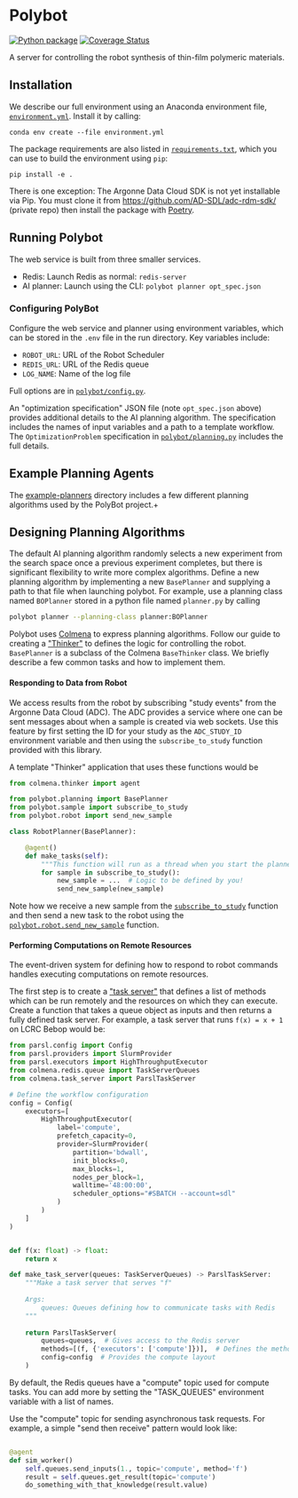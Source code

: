 # Polybot

[![Python package](https://github.com/AD-SDL/polybot-web-service/actions/workflows/python-package.yml/badge.svg)](https://github.com/AD-SDL/polybot-web-service/actions/workflows/python-package.yml)
[![Coverage Status](https://coveralls.io/repos/github/AD-SDL/polybot-web-service/badge.svg?branch=master)](https://coveralls.io/github/AD-SDL/polybot-web-service?branch=master)

A server for controlling the robot synthesis of thin-film polymeric materials.

## Installation

We describe our full environment using an Anaconda environment file,
[`environment.yml`](./environment.yml).
Install it by calling:

`conda env create --file environment.yml`

The package requirements are also listed in [`requirements.txt`](./requirements.txt),
which you can use to build the environment using `pip`:

`pip install -e .`

There is one exception: The Argonne Data Cloud SDK is not yet installable via Pip. 
You must clone it from https://github.com/AD-SDL/adc-rdm-sdk/ (private repo) then install the package with [Poetry](https://python-poetry.org/).

## Running Polybot

The web service is built from three smaller services.

- Redis: Launch Redis as normal: `redis-server`
- AI planner: Launch using the CLI: `polybot planner opt_spec.json`

### Configuring PolyBot

Configure the web service and planner using environment variables, which can be stored in the `.env` file in the run directory.
Key variables include:

- `ROBOT_URL`: URL of the Robot Scheduler
- `REDIS_URL`: URL of the Redis queue
- `LOG_NAME`: Name of the log file

Full options are in [`polybot/config.py`](./polybot/config.py).

An "optimization specification" JSON file (note `opt_spec.json` above) provides additional details to the AI planning algorithm.
The specification includes the names of input variables and a path to a template workflow.
The `OptimizationProblem` specification in [`polybot/planning.py`](./polybot/planning.py) includes the full details.

## Example Planning Agents

The [example-planners](./example-planners) directory includes a few different planning algorithms used by the PolyBot project.+

## Designing Planning Algorithms

The default AI planning algorithm randomly selects a new experiment from the search space once a previous experiment completes,
but there is significant flexibility to write more complex algorithms.
Define a new planning algorithm by implementing a new `BasePlanner` and supplying a path to that file when launching polybot.
For example, use a planning class named `BOPlanner` stored in a python file named `planner.py` by calling

```bash
polybot planner --planning-class planner:BOPlanner
```

Polybot uses [Colmena](http://colmena.rtfd.org/) to express planning algorithms.
Follow our guide to creating a ["Thinker"](https://colmena.readthedocs.io/en/latest/how-to.html#creating-a-thinker-application)
to defines the logic for controlling the robot.
`BasePlanner` is a subclass of the Colmena `BaseThinker` class.
We briefly describe a few common tasks and how to implement them.

#### Responding to Data from Robot

We access results from the robot by subscribing "study events" from the Argonne Data Cloud (ADC).
The ADC provides a service where one can be sent messages about when a sample is created via web sockets.
Use this feature by first setting the ID for your study as the `ADC_STUDY_ID` environment variable and
then using the `subscribe_to_study` function provided with this library.

A template "Thinker" application that uses these functions would be

```python
from colmena.thinker import agent

from polybot.planning import BasePlanner
from polybot.sample import subscribe_to_study
from polybot.robot import send_new_sample

class RobotPlanner(BasePlanner):

    @agent()
    def make_tasks(self):
        """This function will run as a thread when you start the planner"""
        for sample in subscribe_to_study():
            new_sample = ...  # Logic to be defined by you!
            send_new_sample(new_sample)
```

Note how we receive a new sample from the [`subscribe_to_study`](./polybot/sample.py) function
and then send a new task to the robot using the 
[`polybot.robot.send_new_sample`](./polybot/robot.py) function.

#### Performing Computations on Remote Resources

The event-driven system for defining how to respond to robot commands handles executing computations on remote resources.

The first step is to create a ["task server"](https://colmena.readthedocs.io/en/latest/how-to.html#configuring-a-task-server)
that defines a list of methods which can be run remotely and the resources on which they can execute.
Create a function that takes a queue object as inputs and then returns a fully defined task server.
For example, a task server that runs `f(x) = x + 1` on LCRC Bebop would be:

```python
from parsl.config import Config
from parsl.providers import SlurmProvider
from parsl.executors import HighThroughputExecutor
from colmena.redis.queue import TaskServerQueues
from colmena.task_server import ParslTaskServer

# Define the workflow configuration
config = Config(
    executors=[
        HighThroughputExecutor(
            label='compute',
            prefetch_capacity=0,
            provider=SlurmProvider(
                partition='bdwall',
                init_blocks=0,
                max_blocks=1,
                nodes_per_block=1,
                walltime='48:00:00',
                scheduler_options="#SBATCH --account=sdl"
            )
        )
    ]
)


def f(x: float) -> float:
    return x

def make_task_server(queues: TaskServerQueues) -> ParslTaskServer:
    """Make a task server that serves "f"
    
    Args:
        queues: Queues defining how to communicate tasks with Redis
    """
    
    return ParslTaskServer(
        queues=queues,  # Gives access to the Redis server 
        methods=[(f, {'executors': ['compute']})],  # Defines the methods and where they would run
        config=config  # Provides the compute layout
    )


```

By default, the Redis queues have a "compute" topic used for compute tasks. 
You can add more by setting the "TASK_QUEUES" environment variable with a list of names.

Use the "compute" topic for sending asynchronous task requests.
For example, a simple "send then receive" pattern would look like:

```python

@agent
def sim_worker()
    self.queues.send_inputs(1., topic='compute', method='f')
    result = self.queues.get_result(topic='compute')
    do_something_with_that_knowledge(result.value)
```
